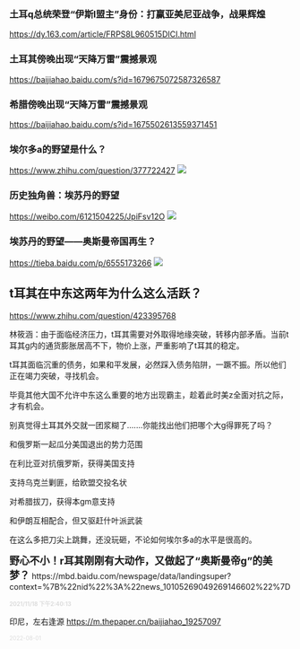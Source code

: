 ### 土耳q总统荣登“伊斯l盟主”身份：打赢亚美尼亚战争，战果辉煌
https://dy.163.com/article/FRPS8L960515DICI.html

### 土耳其傍晚出现“天降万雷”震撼景观
https://baijiahao.baidu.com/s?id=1679675072587326587

### 希腊傍晚出现“天降万雷”震撼景观
https://baijiahao.baidu.com/s?id=1675502613559371451

### 埃尔多a的野望是什么？
https://www.zhihu.com/question/377722427
![](https://pic4.zhimg.com/v2-da5aea5e5f14df2923a190086ea80e96_r.jpg?source=1940ef5c)

### 历史独角兽：埃苏丹的野望 ​​​​
https://weibo.com/6121504225/JpiFsv12O
![](https://wx3.sinaimg.cn/large/006GhcT7ly1gjq09suu6hj30of0wggoh.jpg)

### 埃苏丹的野望——奥斯曼帝国再生？
https://tieba.baidu.com/p/6555173266
![](http://tiebapic.baidu.com/forum/pic/item/18dca3cc7cd98d10c42c5053363fb80e7aec90dd.jpg)

## t耳其在中东这两年为什么这么活跃？
https://www.zhihu.com/question/423395768

林筱涵：由于面临经济压力，t耳其需要对外取得地缘突破，转移内部矛盾。当前t耳其g内的通货膨胀居高不下，物价上涨，严重影响了t耳其的稳定。

t耳其面临沉重的债务，如果和平发展，必然踩入债务陷阱，一蹶不振。所以他们正在竭力突破，寻找机会。

毕竟其他大国不允许中东这么重要的地方出现霸主，趁着此时美z全面对抗之际，才有机会。

别真觉得土耳其外交就一团浆糊了.......你能找出他们把哪个大g得罪死了吗？

和俄罗斯一起瓜分美国退出的势力范围

在利比亚对抗俄罗斯，获得美国支持

支持乌克兰剿匪，给欧盟交投名状

对希腊拔刀，获得本gm意支持

和伊朗互相配合，但又驱赶什叶派武装

在这么多把刀尖上跳舞，还没玩砸，不论如何埃尔多a的水平是很高的。

<p><font size="4"><b>
野心不小！r耳其刚刚有大动作，又做起了“奥斯曼帝g”的美梦？</b></font>
https://mbd.baidu.com/newspage/data/landingsuper?context=%7B%22nid%22%3A%22news_10105269049269146602%22%7D

<font size="1" style="color:#DCDCDC"><b>2021/11/18 下午2:40:13</b></font>

印尼，左右逢源
https://m.thepaper.cn/baijiahao_19257097

<font size="1" style="color:#DCDCDC">2022-08-01</font>
